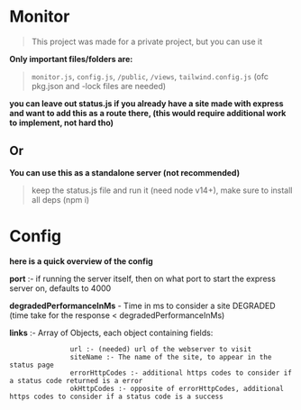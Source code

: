 # Monitor 

> This project was made for a private project, but you can use it

**Only important files/folders are:**

> `monitor.js`, `config.js`, `/public`, `/views`, `tailwind.config.js` (ofc pkg.json and -lock files are needed)


**you can leave out status.js if you already have a site made with express and want to add this as a route there, (this would require additional work to implement, not hard tho)**


## Or

**You can use this as a standalone server (not recommended)**

> keep the status.js file and run it (need node v14+), make sure to install all deps (npm i)

# Config

**here is a quick overview of the config**

**port** :- if running the server itself, then on what port to start the express server on, defaults to 4000

**degradedPerformanceInMs** - Time in ms to consider a site DEGRADED (time take for the response < degradedPerformanceInMs)

**links** :- Array of Objects, each object containing fields: 

                   url :- (needed) url of the webserver to visit
				   siteName :- The name of the site, to appear in the status page
				   errorHttpCodes :- additional https codes to consider if a status code returned is a error
				   okHttpCodes :- opposite of errorHttpCodes, additional https codes to consider if a status code is a success
